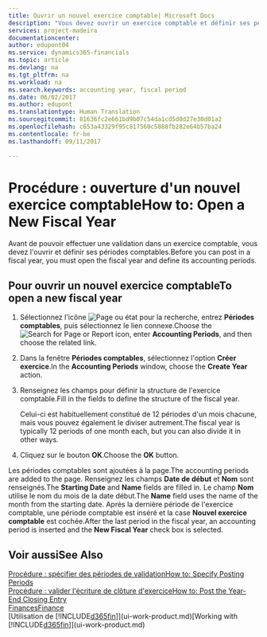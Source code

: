 ```yaml
---
title: Ouvrir un nouvel exercice comptable| Microsoft Docs
description: "Vous devez ouvrir un exercice comptable et définir ses périodes comptables avant de pouvoir y effectuer une validation."
services: project-madeira
documentationcenter: 
author: edupont04
ms.service: dynamics365-financials
ms.topic: article
ms.devlang: na
ms.tgt_pltfrm: na
ms.workload: na
ms.search.keywords: accounting year, fiscal period
ms.date: 06/02/2017
ms.author: edupont
ms.translationtype: Human Translation
ms.sourcegitcommit: 81636fc2e661bd9b07c54da1cd5d0d27e30d01a2
ms.openlocfilehash: c653a43329f95c817560c5888fb282e64b57ba24
ms.contentlocale: fr-be
ms.lasthandoff: 09/11/2017

---
```

# <a name="how-to-open-a-new-fiscal-year"></a><span data-ttu-id="75e3c-103">Procédure : ouverture d'un nouvel exercice comptable</span><span class="sxs-lookup"><span data-stu-id="75e3c-103">How to: Open a New Fiscal Year</span></span>
<span data-ttu-id="75e3c-104">Avant de pouvoir effectuer une validation dans un exercice comptable, vous devez l'ouvrir et définir ses périodes comptables.</span><span class="sxs-lookup"><span data-stu-id="75e3c-104">Before you can post in a fiscal year, you must open the fiscal year and define its accounting periods.</span></span>

## <a name="to-open-a-new-fiscal-year"></a><span data-ttu-id="75e3c-105">Pour ouvrir un nouvel exercice comptable</span><span class="sxs-lookup"><span data-stu-id="75e3c-105">To open a new fiscal year</span></span>
1. <span data-ttu-id="75e3c-106">Sélectionnez l'icône ![Page ou état pour la recherche](media/ui-search/search_small.png "Page ou état pour la recherche"), entrez **Périodes comptables**, puis sélectionnez le lien connexe.</span><span class="sxs-lookup"><span data-stu-id="75e3c-106">Choose the ![Search for Page or Report](media/ui-search/search_small.png "Search for Page or Report icon") icon, enter **Accounting Periods**, and then choose the related link.</span></span>
2. <span data-ttu-id="75e3c-107">Dans la fenêtre **Périodes comptables**, sélectionnez l'option **Créer exercice**.</span><span class="sxs-lookup"><span data-stu-id="75e3c-107">In the **Accounting Periods** window, choose the **Create Year** action.</span></span>
3. <span data-ttu-id="75e3c-108">Renseignez les champs pour définir la structure de l'exercice comptable.</span><span class="sxs-lookup"><span data-stu-id="75e3c-108">Fill in the fields to define the structure of the fiscal year.</span></span>

    <span data-ttu-id="75e3c-109">Celui-ci est habituellement constitué de 12 périodes d'un mois chacune, mais vous pouvez également le diviser autrement.</span><span class="sxs-lookup"><span data-stu-id="75e3c-109">The fiscal year is typically 12 periods of one month each, but you can also divide it in other ways.</span></span>
4. <span data-ttu-id="75e3c-110">Cliquez sur le bouton **OK**.</span><span class="sxs-lookup"><span data-stu-id="75e3c-110">Choose the **OK** button.</span></span>

<span data-ttu-id="75e3c-111">Les périodes comptables sont ajoutées à la page.</span><span class="sxs-lookup"><span data-stu-id="75e3c-111">The accounting periods are added to the page.</span></span> <span data-ttu-id="75e3c-112">Renseignez les champs **Date de début** et **Nom** sont renseignés.</span><span class="sxs-lookup"><span data-stu-id="75e3c-112">The **Starting Date** and **Name** fields are filled in.</span></span> <span data-ttu-id="75e3c-113">Le champ **Nom** utilise le nom du mois de la date début.</span><span class="sxs-lookup"><span data-stu-id="75e3c-113">The **Name** field uses the name of the month from the starting date.</span></span> <span data-ttu-id="75e3c-114">Après la dernière période de l'exercice comptable, une période comptable est inséré et la case **Nouvel exercice comptable** est cochée.</span><span class="sxs-lookup"><span data-stu-id="75e3c-114">After the last period in the fiscal year, an accounting period is inserted and the **New Fiscal Year** check box is selected.</span></span>

## <a name="see-also"></a><span data-ttu-id="75e3c-115">Voir aussi</span><span class="sxs-lookup"><span data-stu-id="75e3c-115">See Also</span></span>
[<span data-ttu-id="75e3c-116">Procédure : spécifier des périodes de validation</span><span class="sxs-lookup"><span data-stu-id="75e3c-116">How to: Specify Posting Periods</span></span>](finance-how-specify-posting-periods.md)  
[<span data-ttu-id="75e3c-117">Procédure : valider l'écriture de clôture d'exercice</span><span class="sxs-lookup"><span data-stu-id="75e3c-117">How to: Post the Year-End Closing Entry</span></span>](year-how-post-year-end-close-entry.md)  
[<span data-ttu-id="75e3c-118">Finances</span><span class="sxs-lookup"><span data-stu-id="75e3c-118">Finance</span></span>](finance.md)  
<span data-ttu-id="75e3c-119">[Utilisation de [!INCLUDE[d365fin](includes/d365fin_md.md)]](ui-work-product.md)</span><span class="sxs-lookup"><span data-stu-id="75e3c-119">[Working with [!INCLUDE[d365fin](includes/d365fin_md.md)]](ui-work-product.md)</span></span>


